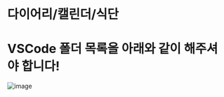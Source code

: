 # 다이어리/캘린더/식단  
# VSCode 폴더 목록을 아래와 같이 해주셔야 합니다!
![image](https://user-images.githubusercontent.com/109124273/223360075-f5f125d2-da65-41bf-94b6-71e576b23ddb.png)
